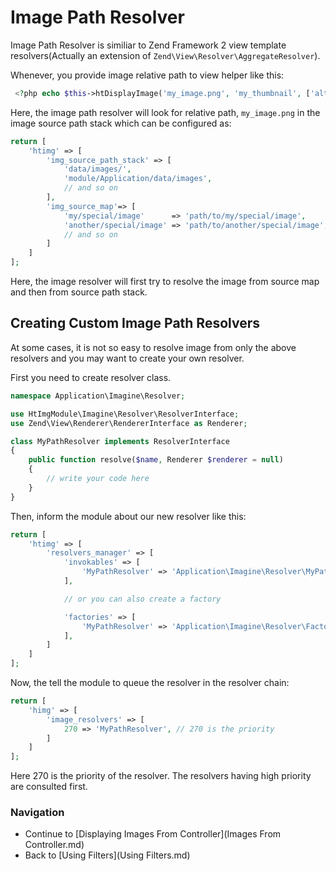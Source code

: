 Image Path Resolver
=========================
Image Path Resolver is similiar to Zend Framework 2 view template resolvers(Actually an extension of `Zend\View\Resolver\AggregateResolver`).

Whenever, you provide image relative path to view helper like this:

```php
 <?php echo $this->htDisplayImage('my_image.png', 'my_thumbnail', ['alt' => 'Hello']); ?
```
Here, the image path resolver will look for relative path, `my_image.png` in the image source path stack which can be configured as:

```php
return [
    'htimg' => [
        'img_source_path_stack' => [
            'data/images/',
            'module/Application/data/images',
            // and so on
        ],
        'img_source_map'=> [
            'my/special/image'      => 'path/to/my/special/image',
            'another/special/image' => 'path/to/another/special/image',
            // and so on
        ]
    ]
];
```
Here, the image resolver will first try to resolve the image from source map and then from source path stack.

## Creating Custom Image Path Resolvers
At some cases, it is not so easy to resolve image from only the above resolvers and you may want to create your own resolver.

First you need to create resolver class.

```php
namespace Application\Imagine\Resolver;

use HtImgModule\Imagine\Resolver\ResolverInterface;
use Zend\View\Renderer\RendererInterface as Renderer;

class MyPathResolver implements ResolverInterface
{
    public function resolve($name, Renderer $renderer = null)
    {
        // write your code here
    }
}
```

Then, inform the module about our new resolver like this:

```php
return [
    'htimg' => [
        'resolvers_manager' => [
            'invokables' => [
                'MyPathResolver' => 'Application\Imagine\Resolver\MyPathResolver',
            ],

            // or you can also create a factory

            'factories' => [
                'MyPathResolver' => 'Application\Imagine\Resolver\Factory\MyPathResolverFactory',
            ],
        ]
    ]
];
```

Now, the tell the module to queue the resolver in the resolver chain:

```php
return [
    'himg' => [
        'image_resolvers' => [
            270 => 'MyPathResolver', // 270 is the priority
        ]
    ]
];
```
Here 270 is the priority of the resolver. The resolvers having high priority are consulted first.


### Navigation

* Continue to [Displaying Images From Controller](Images From Controller.md)
* Back to [Using Filters](Using Filters.md)
